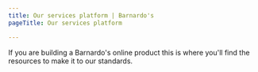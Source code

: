 ```yaml
---
title: Our services platform | Barnardo's
pageTitle: Our services platform

---
```


<div class="text">
	<p>If you are building a Barnardo's online product this is where you'll find the resources to make it to our standards.</p>
</div>